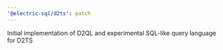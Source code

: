 ```yaml
---
'@electric-sql/d2ts': patch
---
```


Initial implementation of D2QL and experimental SQL-like query language for D2TS
